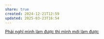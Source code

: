 ```yaml
---
share: true
created: 2024-12-21T12:59
updated: 2025-03-23T16:54
---
```

[Phải nghĩ mình làm được thì mình mới làm được](../../../%F0%9F%93%9CT%C3%A0i%20nguy%C3%AAn/Ni%E1%BB%81m%20tin,%20di%E1%BB%85n%20ng%C3%B4n/Th%C3%A1ch%20th%E1%BB%A9c,%20%C4%91am%20m%C3%AA/Ph%E1%BA%A3i%20ngh%C4%A9%20m%C3%ACnh%20l%C3%A0m%20%C4%91%C6%B0%E1%BB%A3c%20th%C3%AC%20m%C3%ACnh%20m%E1%BB%9Bi%20l%C3%A0m%20%C4%91%C6%B0%E1%BB%A3c.md)